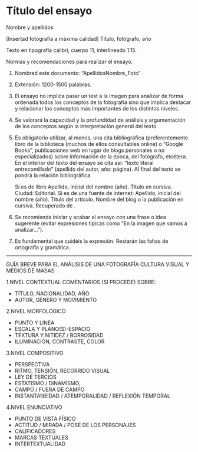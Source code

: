 # Título del ensayo

Nombre y apellidos

[Insertad fotografía a máxima calidad]
Título, fotógrafo, año

Texto en tipografía calibri, cuerpo 11, interlineado 1.15.

Normas y recomendaciones para realizar el ensayo.

1. Nombrad este documento: “ApellidosNombre_Foto”

2. Extensión: 1200-1500 palabras.  

3. El ensayo no implica pasar un test a la imagen para analizar de forma ordenada todos los conceptos de la fotografía sino que implica destacar y relacionar los conceptos más importantes de los distintos niveles.

4. Se valorará la capacidad y la profundidad de análisis y argumentación de los conceptos según la interpretación general del texto. 

5.	Es obligatorio utilizar, al menos, una cita bibliográfica (preferentemente libro de la biblioteca (muchos de ellos consultables online) o “Google Books”, publicaciones web en lugar de blogs personales o no especializados) sobre información de la época, del fotógrafo, etcétera. 
    En el interior del texto del ensayo se cita así: “texto literal entrecomillado” (apellido del autor, año: página).
    Al final del texto se pondrá la relación bibliográfica.

    Si es de libro
    Apellido, inicial del nombre (año). Título en cursiva. Ciudad: Editorial.
    Si es de una fuente de internet:
    Apellido, inicial del nombre (año). Título del artículo. Nombre del blog o la publicación en cursiva. Recuperado de <enlace web>.

6. Se recomienda iniciar y acabar el ensayo con una frase o idea sugerente (evitar expresiones típicas como “En la imagen que vamos a analizar…”).
7. Es fundamental que cuidéis la expresión. Restarán las faltas de ortografía y gramática.

----
GUÍA BREVE PARA EL ANÁLISIS DE UNA FOTOGRAFÍA
CULTURA VISUAL Y MEDIOS DE MASAS

1.NIVEL CONTEXTUAL
COMENTARIOS (SI PROCEDE) SOBRE:

* TÍTULO, NACIONALIDAD, AÑO
* AUTOR, GÉNERO Y MOVIMIENTO

2.NIVEL MORFOLÓGICO

* PUNTO Y LINEA
* ESCALA Y PLANO(S)-ESPACIO
* TEXTURA Y NITIDEZ / BORROSIDAD
* ILUMINACIÓN, CONTRASTE, COLOR

3.NIVEL COMPOSITIVO

* PERSPECTIVA
* RITMO, TENSIÓN, RECORRIDO VISUAL
* LEY DE TERCIOS
* ESTATISMO / DINAMISMO,
* CAMPO / FUERA DE CAMPO
* INSTANTANEIDAD / ATEMPORALIDAD / REFLEXIÓN TEMPORAL

4.NIVEL ENUNCIATIVO

* PUNTO DE VISTA FÍSICO
* ACTITUD / MIRADA / POSE DE LOS PERSONAJES
* CALIFICADORES
* MARCAS TEXTUALES
* INTERTEXTUALIDAD